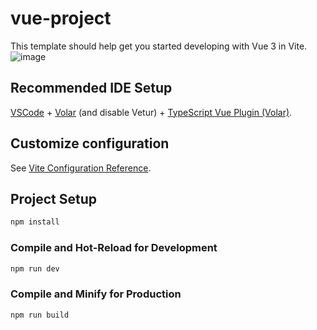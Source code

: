# vue-project

This template should help get you started developing with Vue 3 in Vite.
![image](https://github.com/VitorFerronato/weather-app/assets/94748997/16128ed4-4ed4-4d4d-b626-d9aae7ed2df4)



## Recommended IDE Setup

[VSCode](https://code.visualstudio.com/) + [Volar](https://marketplace.visualstudio.com/items?itemName=Vue.volar) (and disable Vetur) + [TypeScript Vue Plugin (Volar)](https://marketplace.visualstudio.com/items?itemName=Vue.vscode-typescript-vue-plugin).

## Customize configuration

See [Vite Configuration Reference](https://vitejs.dev/config/).

## Project Setup

```sh
npm install
```

### Compile and Hot-Reload for Development

```sh
npm run dev
```

### Compile and Minify for Production

```sh
npm run build
```
